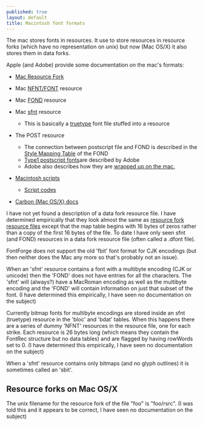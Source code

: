 ```yaml
---
published: true
layout: default
title: Macintosh font formats
---
```



The mac stores fonts in resources. It use to store resources in resource
forks (which have no representation on unix) but now (Mac OS/X) it also
stores them in data forks.

Apple (and Adobe) provide some documentation on the mac's formats:

-   [Mac Resource
    Fork](https://developer.apple.com/legacy/library/documentation/mac/MoreToolbox/MoreToolbox-9.html)
-   Mac
    [NFNT/FONT](https://developer.apple.com/legacy/library/documentation/mac/Text/Text-250.html)
    resource
-   Mac
    [FOND](https://developer.apple.com/legacy/library/documentation/mac/Text/Text-269.html)
    resource
-   Mac
    [sfnt](https://developer.apple.com/legacy/library/documentation/mac/Text/Text-253.html)
    resource
    -   This is basically a [truetype](https://developer.apple.com/fonts/TrueType-Reference-Manual/)
        font file stuffed into a resource

-   The POST resource
    -   The connection between postscript file and FOND is described in
        the [Style Mapping
        Table](https://developer.apple.com/legacy/library/documentation/mac/Text/Text-275.html)
        of the FOND
    -   [Type1 postscript
        fonts](https://www.adobe.com/content/dam/Adobe/en/devnet/font/pdfs/T1_SPEC.pdf)are
        described by Adobe
    -   Adobe also describes how they are [wrapped up on the
        mac.](https://www.adobe.com/content/dam/Adobe/en/devnet/font/pdfs/0091.Mac_Fond.pdf)

-   [Macintosh
    scripts](https://developer.apple.com/legacy/library/documentation/mac/Text/Text-354.html)
    -   [Script
        codes](https://developer.apple.com/legacy/library/documentation/mac/Text/Text-367.html#HEADING367-0)

-   [Carbon (Mac OS/X)
    docs](https://developer.apple.com/legacy/library/documentation/Carbon/Conceptual/newtocarbon/Introduction.html)

I have not yet found a description of a data fork resource file. I have
determined empirically that they look almost the same as [resource fork
resource
files](https://developer.apple.com/legacy/library/documentation/mac/MoreToolbox/MoreToolbox-9.html)
except that the map table begins with 16 bytes of zeros rather than a
copy of the first 16 bytes of the file. To date I have only seen sfnt
(and FOND) resources in a data fork resource file (often called a .dfont
file).

FontForge does not support the old 'fbit' font format for CJK encodings
(but then neither does the Mac any more so that's probably not an
issue).

When an 'sfnt' resource contains a font with a multibyte encoding (CJK
or unicode) then the 'FOND' does not have entries for all the
characters. The 'sfnt' will (always?) have a MacRoman encoding as well
as the multibyte encoding and the 'FOND' will contain information on
just that subset of the font. (I have determined this empirically, I
have seen no documentation on the subject)

Currently bitmap fonts for multibyte encodings are stored inside an sfnt
(truetype) resource in the 'bloc' and 'bdat' tables. When this happens
there are a series of dummy 'NFNT' resources in the resource file, one
for each strike. Each resource is 26 bytes long (which means they
contain the FontRec structure but no data tables) and are flagged by
having rowWords set to 0. (I have determined this empirically, I have
seen no documentation on the subject)

When a 'sfnt' resource contains only bitmaps (and no glyph outlines) it
is sometimes called an 'sbit'.

Resource forks on Mac OS/X
--------------------------

The unix filename for the resource fork of the file "foo" is "foo/rsrc".
(I was told this and it appears to be correct, I have seen no
documentation on the subject)
